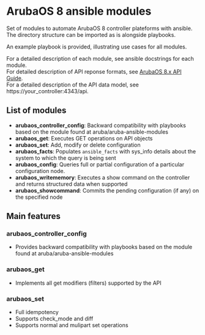 # ArubaOS 8 ansible modules

Set of modules to automate ArubaOS 8 controller plateforms with ansible.\
The directory structure can be imported as is alongside playbooks.

An example playbook is provided, illustrating use cases for all modules.

For a detailed description of each module, see ansible docstrings for each module.\
For detailed description of API reponse formats, see [ArubaOS 8.x API Guide](https://asp.arubanetworks.com/downloads;fileTypes=DOCUMENT;products=Aruba%20Mobility%20Controllers%20%28AOS%29;fileContents=API%20Guide).\
For a detailed description of the API data model, see https://your_controller:4343/api.

## List of modules

* **arubaos_controller_config**: Backward compatibility with playbooks based on the module found at aruba/aruba-ansible-modules
* **arubaos_get**: Executes GET operations on API objects
* **arubaos_set**: Add, modify or delete configuration
* **arubaos_facts**: Populates `ansible_facts` with sys_info details about the system to which the query is being sent
* **arubaos_config**: Queries full or partial configuration of a particular configuration node.
* **arubaos_writememory**: Executes a show command on the controller and returns structured data when supported
* **arubaos_showcommand**: Commits the pending configuration (if any) on the specified node

## Main features

### arubaos_controller_config

* Provides backward compatibility with playbooks based on the module found at aruba/aruba-ansible-modules

### arubaos_get

* Implements all get modifiers (filters) supported by the API

### arubaos_set

* Full idempotency
* Supports check_mode and diff
* Supports normal and mulipart set operations